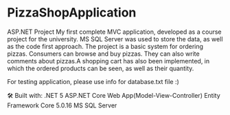 # PizzaShopApplication
   ASP.NET Project
     My first complete MVC application, developed as a course project for the university. MS SQL Server was used to store the data, as well as the code first approach. The project is a basic system for ordering pizzas. Consumers can browse and buy pizzas. They can also write comments about pizzas.A shopping cart has also been implemented, in which the ordered products can be seen, as well as their quantity.

   For testing application, please use info for database.txt file :) 
   
   
   🛠 Built with:
    .NET 5
    ASP.NET Core Web App(Model-View-Controller)
    Entity Framework Core 5.0.16
    MS SQL Server
    
